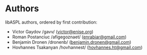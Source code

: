 # Authors

libASPL authors, ordered by first contribution:

* Victor Gaydov /gavv/ (victor@enise.org)
* Roman Postanciuc /afigegoznaet/ (enrabiar@gmail.com)
* Benjamin Dronen /dronenb/ (benjamin.dronen@gmail.com)
* Hovhannes Tsakanyan /hovhannest/ (hovhannes.ht@gmail.com)
